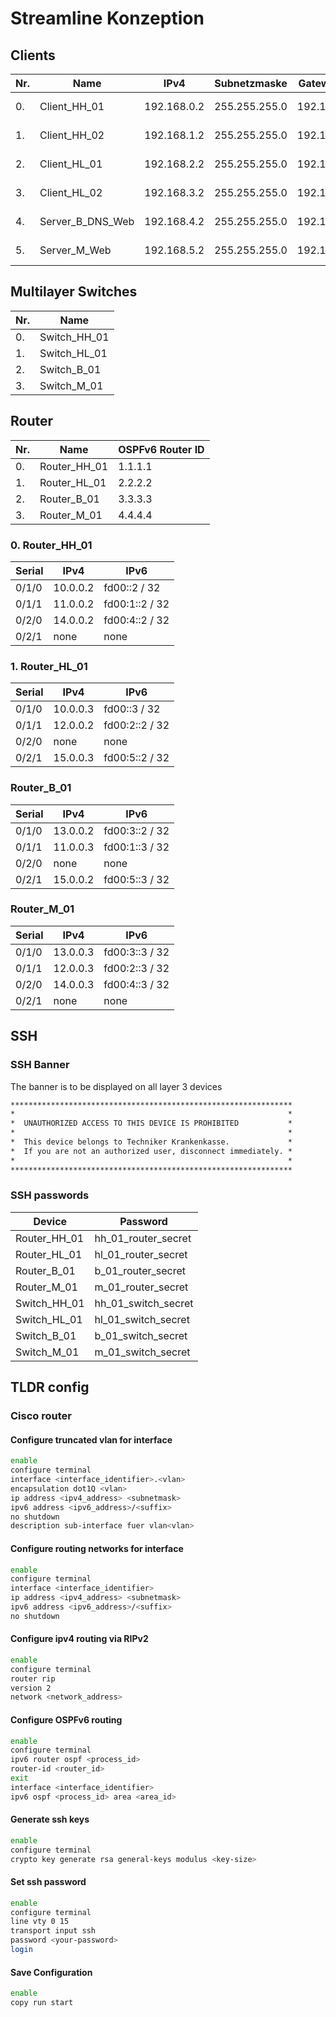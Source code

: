 # Streamline Konzeption

## Clients

| Nr. | Name             | IPv4        | Subnetzmaske  | Gateway v4  | IPv6                   | Gateway v6        | VLAN    |
| --- | ---------------- | ----------- | ------------- | ----------- | ---------------------- | ----------------- | ------- |
| 0.  | Client_HH_01     | 192.168.0.2 | 255.255.255.0 | 192.168.0.1 | 2001:DB8:F1:11::2 / 64 | 2001:DB8:F1:11::1 | 11      |
| 1.  | Client_HH_02     | 192.168.1.2 | 255.255.255.0 | 192.168.1.1 | 2001:DB8:F1:12::2 / 64 | 2001:DB8:F1:12::1 | 12      |
| 2.  | Client_HL_01     | 192.168.2.2 | 255.255.255.0 | 192.168.2.1 | 2001:DB8:F2:13::2 / 64 | 2001:DB8:F2:13::1 | 13      |
| 3.  | Client_HL_02     | 192.168.3.2 | 255.255.255.0 | 192.168.3.1 | 2001:DB8:F2:14::2 / 64 | 2001:DB8:F2:14::1 | 14      |
| 4.  | Server_B_DNS_Web | 192.168.4.2 | 255.255.255.0 | 192.168.4.1 | 2001:DB8:F3:15::2 / 64 | 2001:DB8:F3:15::1 | default |
| 5.  | Server_M_Web     | 192.168.5.2 | 255.255.255.0 | 192.168.5.1 | 2001:DB8:F4:16::2 / 64 | 2001:DB8:F4:16::1 | default |

## Multilayer Switches

| Nr. | Name         |
| --- | ------------ |
| 0.  | Switch_HH_01 |
| 1.  | Switch_HL_01 |
| 2.  | Switch_B_01  |
| 3.  | Switch_M_01  |

## Router

| Nr. | Name         | OSPFv6 Router ID |
| --- | ------------ | ---------------- |
| 0.  | Router_HH_01 | 1.1.1.1          |
| 1.  | Router_HL_01 | 2.2.2.2          |
| 2.  | Router_B_01  | 3.3.3.3          |
| 3.  | Router_M_01  | 4.4.4.4          |

### 0. Router_HH_01

| Serial | IPv4     | IPv6           |
| ------ | -------- | -------------- |
| 0/1/0  | 10.0.0.2 | fd00::2 / 32   |
| 0/1/1  | 11.0.0.2 | fd00:1::2 / 32 |
| 0/2/0  | 14.0.0.2 | fd00:4::2 / 32 |
| 0/2/1  | none     | none           |

### 1. Router_HL_01

| Serial | IPv4     | IPv6           |
| ------ | -------- | -------------- |
| 0/1/0  | 10.0.0.3 | fd00::3 / 32   |
| 0/1/1  | 12.0.0.2 | fd00:2::2 / 32 |
| 0/2/0  | none     | none           |
| 0/2/1  | 15.0.0.3 | fd00:5::2 / 32 |

### Router_B_01

| Serial | IPv4     | IPv6           |
| ------ | -------- | -------------- |
| 0/1/0  | 13.0.0.2 | fd00:3::2 / 32 |
| 0/1/1  | 11.0.0.3 | fd00:1::3 / 32 |
| 0/2/0  | none     | none           |
| 0/2/1  | 15.0.0.2 | fd00:5::3 / 32 |

### Router_M_01

| Serial | IPv4     | IPv6           |
| ------ | -------- | -------------- |
| 0/1/0  | 13.0.0.3 | fd00:3::3 / 32 |
| 0/1/1  | 12.0.0.3 | fd00:2::3 / 32 |
| 0/2/0  | 14.0.0.3 | fd00:4::3 / 32 |
| 0/2/1  | none     | none           |

## SSH

### SSH Banner

The banner is to be displayed on all layer 3 devices

```txt
***************************************************************
*                                                             *
*  UNAUTHORIZED ACCESS TO THIS DEVICE IS PROHIBITED           *
*                                                             *
*  This device belongs to Techniker Krankenkasse.             *
*  If you are not an authorized user, disconnect immediately. *
*                                                             *
***************************************************************
```

### SSH passwords

| Device       | Password            |
| ------------ | ------------------- |
| Router_HH_01 | hh_01_router_secret |
| Router_HL_01 | hl_01_router_secret |
| Router_B_01  | b_01_router_secret  |
| Router_M_01  | m_01_router_secret  |
| Switch_HH_01 | hh_01_switch_secret |
| Switch_HL_01 | hl_01_switch_secret |
| Switch_B_01  | b_01_switch_secret  |
| Switch_M_01  | m_01_switch_secret  |

## TLDR config

### Cisco router

#### Configure truncated vlan for interface

```bash
enable
configure terminal
interface <interface_identifier>.<vlan>
encapsulation dot1Q <vlan>
ip address <ipv4_address> <subnetmask>
ipv6 address <ipv6_address>/<suffix>
no shutdown
description sub-interface fuer vlan<vlan>
```

#### Configure routing networks for interface

```bash
enable
configure terminal
interface <interface_identifier>
ip address <ipv4_address> <subnetmask>
ipv6 address <ipv6_address>/<suffix>
no shutdown
```

#### Configure ipv4 routing via RIPv2

```bash
enable
configure terminal
router rip
version 2
network <network_address>
```

#### Configure OSPFv6 routing

```bash
enable
configure terminal
ipv6 router ospf <process_id>
router-id <router_id>
exit
interface <interface_identifier>
ipv6 ospf <process_id> area <area_id>
```

#### Generate ssh keys

```bash
enable
configure terminal
crypto key generate rsa general-keys modulus <key-size>
```

#### Set ssh password
```bash
enable
configure terminal
line vty 0 15
transport input ssh
password <your-password>
login
```

#### Save Configuration

```bash
enable
copy run start
```
